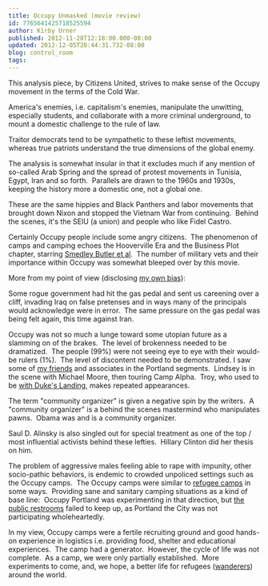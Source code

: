 ```yaml
---
title: Occupy Unmasked (movie review)
id: 7765641425718525594
author: Kirby Urner
published: 2012-11-28T12:18:00.000-08:00
updated: 2012-12-05T20:44:31.732-08:00
blog: control_room
tags: 
---
```


This analysis piece, by Citizens United, strives to make sense of the Occupy movement in the terms of the Cold War.

America's enemies, i.e. capitalism's enemies, manipulate the unwitting, especially students, and collaborate with a more criminal underground, to mount a domestic challenge to the rule of law.

Traitor democrats tend to be sympathetic to these leftist movements, whereas true patriots understand the true dimensions of the global enemy.

The analysis is somewhat insular in that it excludes much if any mention of so-called Arab Spring and the spread of protest movements in Tunisia, Egypt, Iran and so forth.  Parallels are drawn to the 1960s and 1930s, keeping the history more a domestic one, not a global one.

These are the same hippies and Black Panthers and labor movements that brought down Nixon and stopped the Vietnam War from continuing.  Behind the scenes, it's the SEIU (a union) and people who like Fidel Castro.

Certainly Occupy people include some angry citizens.  The phenomenon of camps and camping echoes the Hooverville Era and the Business Plot chapter, starring [Smedley Butler et al](http://worldgame.blogspot.com/2011/10/esozone-talk.html).  The number of military vets and their importance within Occupy was somewhat bleeped over by this movie.

More from my point of view (disclosing [my own bias](http://worldgame.blogspot.com/2012/04/occupation-nation-movie-review.html)):

Some rogue government had hit the gas pedal and sent us careening over a cliff, invading Iraq on false pretenses and in ways many of the principals would acknowledge were in error.  The same pressure on the gas pedal was being felt again, this time against Iran.

Occupy was not so much a lunge toward some utopian future as a slamming on of the brakes.  The level of brokenness needed to be dramatized.  The people (99%) were not seeing eye to eye with their would-be rulers (1%).  The level of discontent needed to be demonstrated.
I saw some of [my friends](http://mathforum.org/kb/message.jspa?messageID=7932419) and associates in the Portland segments.  Lindsey is in the scene with Michael Moore, then touring Camp Alpha.  Troy, who used to be [with Duke's Landing](http://mybizmo.blogspot.com/2009/06/music-scene.html), makes repeated appearances.

The term "community organizer" is given a negative spin by the writers.  A "community organizer" is a behind the scenes mastermind who manipulates pawns.  Obama was and is a community organizer.

Saul D. Alinsky is also singled out for special treatment as one of the top / most influential activists behind these lefties.  Hillary Clinton did her thesis on him.

The problem of aggressive males feeling able to rape with impunity, other socio-pathic behaviors, is endemic to crowded unpoliced settings such as the Occupy camps.  The Occupy camps were similar to [refugee camps](http://mybizmo.blogspot.com/2012/11/burma-human-tragedy-movie-review.html) in some ways.  Providing sane and sanitary camping situations as a kind of base line:  Occupy Portland was experimenting in that direction, but [the public restrooms](http://mybizmo.blogspot.com/2011/11/endgame.html) failed to keep up, as Portland the City was not participating wholeheartedly.

In my view, Occupy camps were a fertile recruiting ground and good hands-on experience in logistics i.e. providing food, shelter and educational experiences.  The camp had a generator.  However, the cycle of life was not complete.  As a camp, we were only partially established.  More experiments to come, and, we hope, a better life for refugees ([wanderers](http://worldgame.blogspot.com/2012/11/wanderers-20121128.html)) around the world.